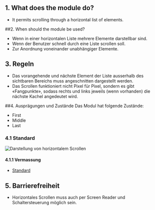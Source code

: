 ## 1. What does the module do? 
*   It permits scrolling through a horizontal list of elements.

##2. When should the module be used? 
*   Wenn in einer horizontalen Liste mehrere Elemente darstellbar sind.
*   Wenn der Benutzer schnell durch eine Liste scrollen soll.
*   Zur Anordnung voneinander unabhängiger Elemente.

## 3. Regeln
*   Das vorangehende und nächste Element der Liste ausserhalb des sichtbaren Bereichs muss angeschnitten dargestellt werden.
*   Das Scrollen funktioniert nicht Pixel für Pixel, sondern es gibt «Fangpunkte», sodass rechts und links jeweils (wenn vorhanden) die nächste Kachel angedeutet wird.

##4. Ausprägungen und Zustände
Das Modul hat folgende Zustände:
*   First
*   Middle
*   Last

### 4.1 Standard
![Darstellung von horizontalem Scrollen](https://raw.githubusercontent.com/sbb-design-systems/sbb-design-system/master/mobile/modules/horizontal-scrolling/images/MM08.png 'class: image')

#### 4.1.1 Vermassung
*   [Standard](https://sbb.invisionapp.com/d/main#/console/14051805/322943557/inspect)

## 5. Barrierefreiheit
* Horizontales Scrollen muss auch per Screen Reader und Schaltersteuerung möglich sein.